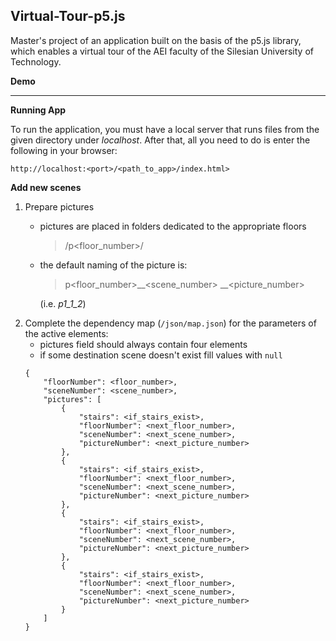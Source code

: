 ## Virtual-Tour-p5.js

Master's project of an application built on the basis of the p5.js library, which enables a virtual tour of the AEI faculty of the Silesian University of Technology.

**Demo**

---

**Running App**

To run the application, you must have a local server that runs files from the given directory under *localhost*.
After that, all you need to do is enter the following in your browser:

`http://localhost:<port>/<path_to_app>/index.html>`

**Add new scenes**

1.  Prepare pictures 
    - pictures are placed in folders dedicated to the appropriate floors
        >/p<floor_number>/

    - the default naming of the picture is: 
        >p<floor_number>__<scene_number> __<picture_number>

        (i.e. *p1_1_2*)
2.  Complete the dependency map (`/json/map.json`) for the parameters of the active elements:
    - pictures field should always contain four elements
    - if some destination scene doesn't exist fill values with `null`
    &nbsp;
    ```
    {
		"floorNumber": <floor_number>,
		"sceneNumber": <scene_number>,
		"pictures": [
			{
				"stairs": <if_stairs_exist>,
				"floorNumber": <next_floor_number>,
				"sceneNumber": <next_scene_number>,
				"pictureNumber": <next_picture_number>
			},
			{
				"stairs": <if_stairs_exist>,
				"floorNumber": <next_floor_number>,
				"sceneNumber": <next_scene_number>,
				"pictureNumber": <next_picture_number>
			},
			{
				"stairs": <if_stairs_exist>,
				"floorNumber": <next_floor_number>,
				"sceneNumber": <next_scene_number>,
				"pictureNumber": <next_picture_number>
			},
			{
				"stairs": <if_stairs_exist>,
				"floorNumber": <next_floor_number>,
				"sceneNumber": <next_scene_number>,
				"pictureNumber": <next_picture_number>
			}
		]
	}
```